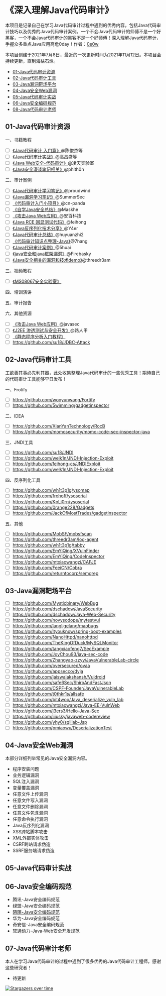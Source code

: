 # 《深入理解Java代码审计》

本项目是记录自己在学习Java代码审计过程中遇到的优秀内容，包括Java代码审计技巧以及优秀的Java代码审计案例。一个不会Java代码审计的师傅不是一个好黑客，一个不会Java代码审计的黑客不是一个好师傅！深入理解Java代码审计，手握众多重点Java应用高危0day！作者：[0e0w](https://github.com/0e0w/HackJava)

本项目创建于2021年7月8日，最近的一次更新时间为2021年11月12日。本项目会持续更新，直到海枯石烂。

- [01-Java代码审计资源](https://github.com/0e0w/HackJava#01-java%E4%BB%A3%E7%A0%81%E5%AE%A1%E8%AE%A1%E8%B5%84%E6%BA%90)
- [02-Java代码审计工具](https://github.com/0e0w/HackJava#02-java%E4%BB%A3%E7%A0%81%E5%AE%A1%E8%AE%A1%E5%B7%A5%E5%85%B7)
- [03-Java漏洞靶场平台](https://github.com/0e0w/HackJava#03-java%E6%BC%8F%E6%B4%9E%E9%9D%B6%E5%9C%BA%E5%B9%B3%E5%8F%B0)
- [04-Java安全Web漏洞](https://github.com/0e0w/HackJava#04-java%E5%AE%89%E5%85%A8web%E6%BC%8F%E6%B4%9E)
- [05-Java代码审计实战](https://github.com/0e0w/HackJava#05-java%E4%BB%A3%E7%A0%81%E5%AE%A1%E8%AE%A1%E5%AE%9E%E6%88%98)
- [06-Java安全编码规范](https://github.com/0e0w/HackJava#06-java%E5%AE%89%E5%85%A8%E7%BC%96%E7%A0%81%E8%A7%84%E8%8C%83)
- [08-Java代码审计老师](https://github.com/0e0w/HackJava#07-java%E4%BB%A3%E7%A0%81%E5%AE%A1%E8%AE%A1%E8%80%81%E5%B8%88)

## 01-Java代码审计资源

一、书籍教程
- [ ] [《Java代码审计 入门篇》](https://item.jd.com/10033832360716.html)@陈俊杰等
- [ ] [《Java代码审计实战》](https://item.jd.com/13466996.html)@高昌盛等
- [ ] [《Java Web安全-代码审计》]()@凌天实验室
- [ ] [《Java安全漫谈笔记相关》](https://github.com/phith0n/JavaThings)@phith0n

二、审计案例
- [ ] [《Java代码审计学习笔记》](https://github.com/proudwind/javasec_study)@proudwind
- [ ] [《Java漏洞学习笔记》](https://github.com/SummerSec/JavaLearnVulnerability)@SummerSec
- [ ] [《代码审计入门小项目》](https://github.com/cn-panda/JavaCodeAudit)@cn-panda
- [ ] [《自学Java安全总结》](https://github.com/Maskhe/javasec)@Maskhe
- [ ] [《攻击Java Web应用》](https://github.com/March110/javaweb-sec)@安百科技
- [ ] [《Java RCE 回显测试代码》](https://github.com/feihong-cs/Java-Rce-Echo)@feihong
- [ ] [《Java反序列化技术分享》](https://github.com/Y4er/WebLogic-Shiro-shell)@Y4er
- [ ] [《Java代码审计总结》](https://github.com/huyuanzhi2/CodeReview)@huyuanzhi2
- [ ] [《代码审计知识点整理-Java》](https://github.com/7hang/--Java)@7hang
- [ ] [《Java代码审计案例》](https://github.com/5huai/POC-Test)@5huai
- [ ] [《java安全和java框架漏洞》](https://github.com/Firebasky/Java)@Firebasky
- [ ] [《Java安全相关的漏洞和技术demo》](https://github.com/threedr3am/learnjavabug)@threedr3am

三、视频教程
- [ ] [《MS08067安全实验室》](https://space.bilibili.com/396298765?spm_id_from=333.788.b_765f7570696e666f.2)

四、培训演讲

五、审计报告

六、其他资源
- [ ] [《攻击Java Web应用》](https://zhishihezi.net/b/5d644b6f81cbc9e40460fe7eea3c7925)@javasec
- [ ] [《J2EE 渗透测试与安全开发》](https://zhishihezi.net/b/98ae566719b21536dff0c4febaa697d2)@路人甲
- [ ] [《静态程序分析入门教程》](https://github.com/RangerNJU/Static-Program-Analysis-Book)
- [ ] https://github.com/su18/JDBC-Attack

## 02-Java代码审计工具

工欲善其事必先利其器，此处收集整理Java代码审计的一些优秀工具！期待自己的代码审计工具能够早日发布！

一、Frotify
- [ ] https://github.com/wooyunwang/Fortify
- [ ] https://github.com/5wimming/gadgetinspector

二、IDEA
- [ ] https://github.com/XianYanTechnology/RocB
- [ ] https://github.com/momosecurity/momo-code-sec-inspector-java

三、JNDI工具
- [ ] https://github.com/su18/JNDI
- [ ] https://github.com/welk1n/JNDI-Injection-Exploit
- [ ] https://github.com/feihong-cs/JNDIExploit
- [ ] https://github.com/welk1n/JNDI-Injection-Exploit

四、反序列化工具
- [ ] https://github.com/wh1t3p1g/ysomap
- [ ] https://github.com/frohoff/ysoserial
- [ ] https://github.com/KpLi0rn/ysoserial
- [ ] https://github.com/0range228/Gadgets
- [ ] https://github.com/JackOfMostTrades/gadgetinspector

五、其他
- [ ] https://github.com/MobSF/mobsfscan
- [ ] https://github.com/threedr3am/log-agent
- [ ] https://github.com/wh1t3p1g/tabby
- [ ] https://github.com/EmYiQing/XVulnFinder
- [ ] https://github.com/EmYiQing/CodeInspector
- [ ] https://github.com/mtxiaowangzi/CAFJE
- [ ] https://github.com/FeeiCN/Cobra
- [ ] https://github.com/returntocorp/semgrep

## 03-Java漏洞靶场平台

- [ ] https://github.com/Mysticbinary/WebBug
- [ ] https://github.com/dschadow/JavaSecurity
- [ ] https://github.com/dschadow/Java-Web-Security
- [ ] https://github.com/novysodope/mytestvul
- [ ] https://github.com/langligelang/maobugs
- [ ] https://github.com/ityouknow/spring-boot-examples
- [ ] https://github.com/NanoHttpd/nanohttpd
- [ ] https://github.com/TheKingOfDuck/MySQLMonitor
- [ ] https://github.com/tangxiaofeng7/SecExample
- [ ] https://github.com/JoyChou93/java-sec-code
- [ ] https://github.com/Zhangyao-zzyy/JavaVulnerableLab-circle
- [ ] https://github.com/oversecured/ovaa
- [ ] https://github.com/appsecco/dvja
- [ ] https://github.com/jaiswalakshansh/Vuldroid
- [ ] https://github.com/safe6Sec/ShiroAndFastJson
- [ ] https://github.com/CSPF-Founder/JavaVulnerableLab
- [ ] https://github.com/t0thkr1s/allsafe
- [ ] https://github.com/bit4woo/Java_deserialize_vuln_lab
- [ ] https://github.com/mtxiaowangzi/Java-EE-VulnWeb
- [ ] https://github.com/j3ers3/Hello-Java-Sec
- [ ] https://github.com/iiiusky/javaweb-codereview
- [ ] https://github.com/yhy0/sqlilab-Jsp
- [ ] https://github.com/pmiaowu/DeserializationTest

## 04-Java安全Web漏洞

本部分详细列举常见的Java安全漏洞内容。

- 程序安装问题
- 业务逻辑漏洞
- SQL注入漏洞
- 变量覆盖漏洞
- 任意文件上传漏洞
- 任意文件写入漏洞
- 任意文件删除漏洞
- 任意文件包含漏洞
- 任意命令执行漏洞
- Java反序列化漏洞
- XSS跨站脚本攻击
- XML外部实体攻击
- CSRF跨站请求伪造
- SSRF服务端请求伪造

## 05-Java代码审计实战

## 06-Java安全编码规范

- 腾讯-Java安全编码规范
- 绿盟-Java安全编码规范
- [陌陌-Java安全编码规范](https://github.com/momosecurity/rhizobia_J)
- 华为-Java安全编码规范
- 奇安信-Java安全编码规范
- 软通动力-Java-Web安全开发规范

## 07-Java代码审计老师

本人在学习Java代码审计的过程中遇到了很多优秀的Java代码审计工程师，感谢这些研究者！

- 待更新

[![Stargazers over time](https://starchart.cc//0e0w/HackJava.svg)](https://starchart.cc/0e0w/HackJava)